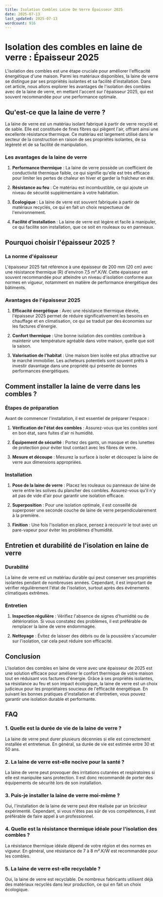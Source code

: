 ```yaml
---
title: Isolation Combles Laine De Verre Épaisseur 2025
date: 2025-07-13
last_updated: 2025-07-13
wordcount: 916
---
```


# Isolation des combles en laine de verre : Épaisseur 2025

L'isolation des combles est une étape cruciale pour améliorer l'efficacité énergétique d'une maison. Parmi les matériaux disponibles, la laine de verre se distingue par ses propriétés isolantes et sa facilité d'installation. Dans cet article, nous allons explorer les avantages de l'isolation des combles avec de la laine de verre, en mettant l'accent sur l'épaisseur 2025, qui est souvent recommandée pour une performance optimale.

## Qu'est-ce que la laine de verre ?

La laine de verre est un matériau isolant fabriqué à partir de verre recyclé et de sable. Elle est constituée de fines fibres qui piègent l'air, offrant ainsi une excellente résistance thermique. Ce matériau est largement utilisé dans le secteur de la construction en raison de ses propriétés isolantes, de sa légèreté et de sa facilité de manipulation.

### Les avantages de la laine de verre

1. **Performance thermique** : La laine de verre possède un coefficient de conductivité thermique faible, ce qui signifie qu'elle est très efficace pour limiter les pertes de chaleur en hiver et garder la fraîcheur en été.

2. **Résistance au feu** : Ce matériau est incombustible, ce qui ajoute un niveau de sécurité supplémentaire à votre habitation.

3. **Écologique** : La laine de verre est souvent fabriquée à partir de matériaux recyclés, ce qui en fait un choix respectueux de l'environnement.

4. **Facilité d'installation** : La laine de verre est légère et facile à manipuler, ce qui facilite son installation, que ce soit en rouleaux ou en panneaux.

## Pourquoi choisir l'épaisseur 2025 ?

### La norme d'épaisseur

L'épaisseur 2025 fait référence à une épaisseur de 200 mm (20 cm) avec une résistance thermique (R) d'environ 7,5 m².K/W. Cette épaisseur est souvent recommandée pour atteindre un niveau d'isolation conforme aux normes en vigueur, notamment en matière de performance énergétique des bâtiments.

### Avantages de l'épaisseur 2025

1. **Efficacité énergétique** : Avec une résistance thermique élevée, l'épaisseur 2025 permet de réduire significativement les besoins en chauffage et en climatisation, ce qui se traduit par des économies sur les factures d'énergie.

2. **Confort thermique** : Une bonne isolation des combles contribue à maintenir une température agréable dans votre maison, quelle que soit la saison.

3. **Valorisation de l'habitat** : Une maison bien isolée est plus attractive sur le marché immobilier. Les acheteurs potentiels sont souvent prêts à investir davantage dans une propriété qui présente de bonnes performances énergétiques.

## Comment installer la laine de verre dans les combles ?

### Étapes de préparation

Avant de commencer l'installation, il est essentiel de préparer l'espace :

1. **Vérification de l'état des combles** : Assurez-vous que les combles sont en bon état, sans fuites d'air ni humidité.

2. **Équipement de sécurité** : Portez des gants, un masque et des lunettes de protection pour éviter tout contact avec les fibres de verre.

3. **Mesure et découpe** : Mesurez la surface à isoler et découpez la laine de verre aux dimensions appropriées.

### Installation

1. **Pose de la laine de verre** : Placez les rouleaux ou panneaux de laine de verre entre les solives du plancher des combles. Assurez-vous qu'il n'y ait pas de vide d'air pour garantir une isolation efficace.

2. **Superposition** : Pour une isolation optimale, il est conseillé de superposer une seconde couche de laine de verre perpendiculairement à la première.

3. **Finition** : Une fois l'isolation en place, pensez à recouvrir le tout avec un pare-vapeur pour éviter les problèmes d'humidité.

## Entretien et durabilité de l'isolation en laine de verre

### Durabilité

La laine de verre est un matériau durable qui peut conserver ses propriétés isolantes pendant de nombreuses années. Cependant, il est important de vérifier régulièrement l'état de l'isolation, surtout après des événements climatiques extrêmes.

### Entretien

1. **Inspection régulière** : Vérifiez l'absence de signes d'humidité ou de détérioration. Si vous constatez des problèmes, il est préférable de remplacer la laine de verre endommagée.

2. **Nettoyage** : Évitez de laisser des débris ou de la poussière s'accumuler sur l'isolation, car cela peut réduire son efficacité.

## Conclusion

L'isolation des combles en laine de verre avec une épaisseur de 2025 est une solution efficace pour améliorer le confort thermique de votre maison tout en réduisant vos factures d'énergie. Grâce à ses propriétés isolantes, sa résistance au feu et son impact écologique, la laine de verre est un choix judicieux pour les propriétaires soucieux de l'efficacité énergétique. En suivant les bonnes pratiques d'installation et d'entretien, vous pouvez garantir une isolation durable et performante.

## FAQ

### 1. Quelle est la durée de vie de la laine de verre ?

La laine de verre peut durer plusieurs décennies si elle est correctement installée et entretenue. En général, sa durée de vie est estimée entre 30 et 50 ans.

### 2. La laine de verre est-elle nocive pour la santé ?

La laine de verre peut provoquer des irritations cutanées et respiratoires si elle est manipulée sans protection. Il est donc recommandé de porter des équipements de sécurité lors de son installation.

### 3. Puis-je installer la laine de verre moi-même ?

Oui, l'installation de la laine de verre peut être réalisée par un bricoleur expérimenté. Cependant, si vous n'êtes pas sûr de vos compétences, il est préférable de faire appel à un professionnel.

### 4. Quelle est la résistance thermique idéale pour l'isolation des combles ?

La résistance thermique idéale dépend de votre région et des normes en vigueur. En général, une résistance de 7 à 8 m².K/W est recommandée pour les combles.

### 5. La laine de verre est-elle recyclable ?

Oui, la laine de verre est recyclable. De nombreux fabricants utilisent déjà des matériaux recyclés dans leur production, ce qui en fait un choix écologique.